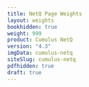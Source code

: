 ```yaml
---
title: NetQ Page Weights
layout: weights
bookhidden: true
weight: 999
product: Cumulus NetQ
version: "4.3"
imgData: cumulus-netq
siteSlug: cumulus-netq
pdfhidden: true
draft: true
---
```


